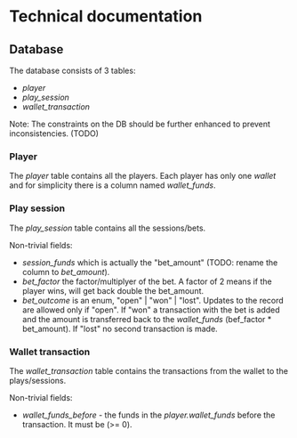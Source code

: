 # Technical documentation


## Database

The database consists of 3 tables:
- *player*
- *play_session*
- *wallet_transaction*

Note: The constraints on the DB should be further enhanced to prevent
inconsistencies. (TODO)


### Player

The *player* table contains all the players. Each player has only one *wallet*
and for simplicity there is a column named *wallet_funds*.


### Play session

The *play_session* table contains all the sessions/bets.

Non-trivial fields:
- *session_funds* which is actually the "bet_amount" (TODO: rename the column to
*bet_amount*).
- *bet_factor* the factor/multiplyer of the bet. A factor of 2 means if the
player wins, will get back double the bet_amount.
- *bet_outcome* is an enum, "open" | "won" | "lost". Updates to the record are
allowed only if "open". If "won" a transaction with the bet is added and the
amount is transferred back to the *wallet_funds* (bef_factor * bet_amount).
If "lost" no second transaction is made.


### Wallet transaction

The *wallet_transaction* table contains the transactions from the wallet to the
plays/sessions.

Non-trivial fields:
- *wallet_funds_before* - the funds in the *player.wallet_funds* before the
transaction. It must be (>= 0).
